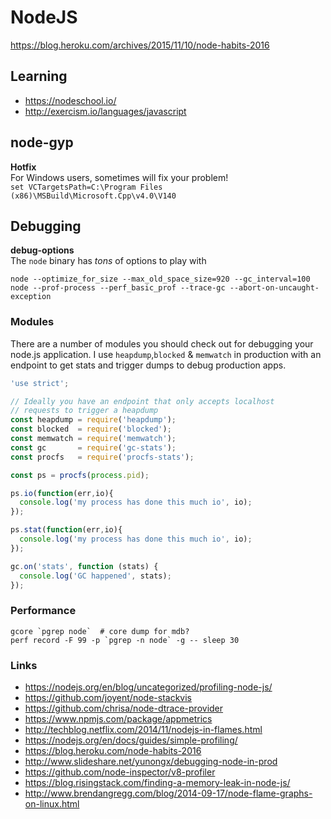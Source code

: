 # NodeJS

https://blog.heroku.com/archives/2015/11/10/node-habits-2016

## Learning
- https://nodeschool.io/
- http://exercism.io/languages/javascript

## node-gyp
**Hotfix**  
For Windows users, sometimes will fix your problem!  
`set VCTargetsPath=C:\Program Files (x86)\MSBuild\Microsoft.Cpp\v4.0\V140`

## Debugging
**debug-options**  
The `node` binary has *tons* of options to play with
```shell
node --optimize_for_size --max_old_space_size=920 --gc_interval=100
node --prof-process --perf_basic_prof --trace-gc --abort-on-uncaught-exception
```

### Modules
There are a number of modules you should check out for debugging your node.js application. I use `heapdump`,`blocked` & `memwatch` in production with an endpoint
to get stats and trigger dumps to debug production apps.

```javascript
'use strict';

// Ideally you have an endpoint that only accepts localhost
// requests to trigger a heapdump
const heapdump = require('heapdump');
const blocked  = require('blocked');
const memwatch = require('memwatch');
const gc       = require('gc-stats');
const procfs   = require('procfs-stats');

const ps = procfs(process.pid);

ps.io(function(err,io){
  console.log('my process has done this much io', io);
});

ps.stat(function(err,io){
  console.log('my process has done this much io', io);
});

gc.on('stats', function (stats) {
  console.log('GC happened', stats);
});

```

### Performance

```shell
gcore `pgrep node`  # core dump for mdb?
perf record -F 99 -p `pgrep -n node` -g -- sleep 30
```


### Links
- https://nodejs.org/en/blog/uncategorized/profiling-node-js/
- https://github.com/joyent/node-stackvis
- https://github.com/chrisa/node-dtrace-provider
- https://www.npmjs.com/package/appmetrics
- http://techblog.netflix.com/2014/11/nodejs-in-flames.html
- https://nodejs.org/en/docs/guides/simple-profiling/
- https://blog.heroku.com/node-habits-2016
- http://www.slideshare.net/yunongx/debugging-node-in-prod
- https://github.com/node-inspector/v8-profiler
- https://blog.risingstack.com/finding-a-memory-leak-in-node-js/
- http://www.brendangregg.com/blog/2014-09-17/node-flame-graphs-on-linux.html

